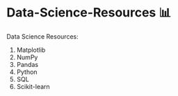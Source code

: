 # Data-Science-Resources 📊
Data Science Resources:
1. Matplotlib
2. NumPy
3. Pandas
4. Python
5. SQL
6. Scikit-learn
